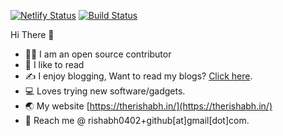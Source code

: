 [![Netlify Status](https://api.netlify.com/api/v1/badges/7085e378-7558-4d7e-8adc-6ed45d72f0c5/deploy-status)](https://therishabh.in/) [![Build Status](https://travis-ci.com/Rishabh04-02/Rishabh04-02-website.svg?branch=master)](https://therishabh.in/)

Hi There 👋

* 🧑‍💻 I am an open source contributor
* 📖 I like to read
* ✍️ I enjoy blogging, Want to read my blogs? [Click here](https://therishabh.in/post/).
* 💻 Loves trying new software/gadgets.
* 🌏 My website [https://therishabh.in/](https://therishabh.in/)
* 📇 Reach me @ rishabh0402+github[at]gmail[dot]com.

